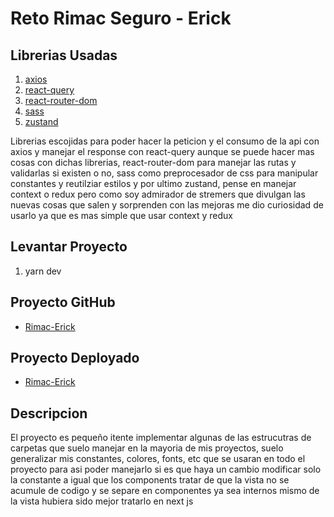 # Reto Rimac Seguro - Erick

## Librerias Usadas

1. [axios](https://axios-http.com/docs/intro)
2. [react-query](https://tanstack.com/query/v3/docs/react/overview)
3. [react-router-dom](https://reactrouter.com/en/main/start/overview)
4. [sass](https://sass-lang.com/documentation/)
5. [zustand](https://docs.pmnd.rs/zustand/getting-started/introduction)

Librerias escojidas para poder hacer la peticion y el consumo de la api con axios y manejar el response con react-query aunque se puede hacer mas cosas con dichas librerias, react-router-dom para manejar las rutas y validarlas si existen o no, sass como preprocesador de css para manipular constantes y reutilziar estilos y por ultimo zustand, pense en manejar context o redux pero como soy admirador de stremers que divulgan las nuevas cosas que salen y sorprenden con las mejoras me dio curiosidad de usarlo ya que es mas simple que usar context y redux

## Levantar Proyecto

1. yarn dev

## Proyecto GitHub

-   [Rimac-Erick](https://github.com/7Erick21/rimac-seguros)

## Proyecto Deployado

-   [Rimac-Erick](https://erick-rimac-seguros.vercel.app/)

## Descripcion

El proyecto es pequeño itente implementar algunas de las estrucutras de carpetas que suelo manejar en la mayoria de mis proyectos, suelo generalizar mis constantes, colores, fonts, etc que se usaran en todo el proyecto para asi poder manejarlo si es que haya un cambio modificar solo la constante a igual que los components tratar de que la vista no se acumule de codigo y se separe en componentes ya sea internos mismo de la vista hubiera sido mejor tratarlo en next js
